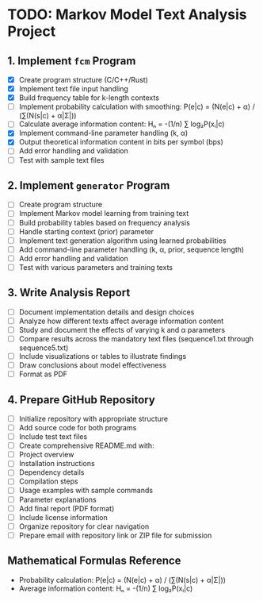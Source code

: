 # TODO: Markov Model Text Analysis Project

## 1. Implement `fcm` Program
- [X] Create program structure (C/C++/Rust)
- [X] Implement text file input handling
- [X] Build frequency table for k-length contexts
- [ ] Implement probability calculation with smoothing: P(e|c) = (N(e|c) + α) / (∑(N(s|c) + α|Σ|))
- [ ] Calculate average information content: Hₙ = -(1/n) ∑ log₂P(xᵢ|c)
- [X] Implement command-line parameter handling (k, α)
- [X] Output theoretical information content in bits per symbol (bps)
- [ ] Add error handling and validation
- [ ] Test with sample text files

## 2. Implement `generator` Program
- [ ] Create program structure
- [ ] Implement Markov model learning from training text
- [ ] Build probability tables based on frequency analysis
- [ ] Handle starting context (prior) parameter
- [ ] Implement text generation algorithm using learned probabilities
- [ ] Add command-line parameter handling (k, α, prior, sequence length)
- [ ] Add error handling and validation
- [ ] Test with various parameters and training texts

## 3. Write Analysis Report
- [ ] Document implementation details and design choices
- [ ] Analyze how different texts affect average information content
- [ ] Study and document the effects of varying k and α parameters
- [ ] Compare results across the mandatory text files (sequence1.txt through sequence5.txt)
- [ ] Include visualizations or tables to illustrate findings
- [ ] Draw conclusions about model effectiveness
- [ ] Format as PDF

## 4. Prepare GitHub Repository
- [ ] Initialize repository with appropriate structure
- [ ] Add source code for both programs
- [ ] Include test text files
- [ ] Create comprehensive README.md with:
- [ ] Project overview
- [ ] Installation instructions
- [ ] Dependency details
- [ ] Compilation steps
- [ ] Usage examples with sample commands
- [ ] Parameter explanations
- [ ] Add final report (PDF format)
- [ ] Include license information
- [ ] Organize repository for clear navigation
- [ ] Prepare email with repository link or ZIP file for submission

## Mathematical Formulas Reference
- Probability calculation: P(e|c) = (N(e|c) + α) / (∑(N(s|c) + α|Σ|))
- Average information content: Hₙ = -(1/n) ∑ log₂P(xᵢ|c)